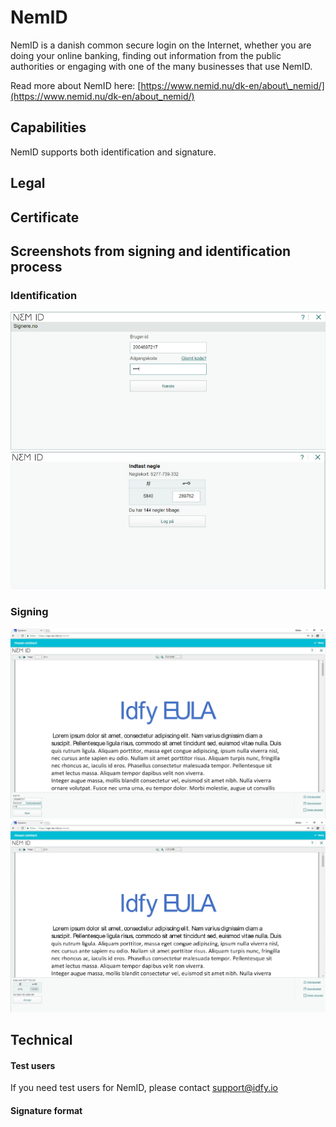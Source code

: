 # NemID

NemID is a danish common secure login on the Internet, whether you are doing your online banking, finding out information from the public authorities or engaging with one of the many businesses that use NemID.

Read more about NemID here: [https://www.nemid.nu/dk-en/about\_nemid/](https://www.nemid.nu/dk-en/about_nemid/)

## Capabilities

NemID supports both identification and signature.

## Legal

## Certificate

## Screenshots from signing and identification process

### Identification

![](/assets/nemidauth1.png)![](/assets/nemidauth2.png)

### Signing

![](/assets/nemid-sign-1.png)![](/assets/nemid-sign-2.png)

## Technical

#### Test users

If you need test users for NemID, please contact support@idfy.io

#### Signature format



